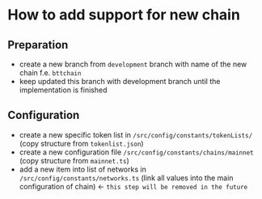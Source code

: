 # How to add support for new chain

## Preparation
-   create a new branch from `development` branch with name of the new chain f.e. `bttchain`
-   keep updated this branch with development branch until the implementation is finished

## Configuration
-   create a new specific token list in `/src/config/constants/tokenLists/` (copy structure from `tokenlist.json`)
-   create a new configuration file `/src/config/constants/chains/mainnet` (copy structure from `mainnet.ts`)
-   add a new item into list of networks in `/src/config/constants/networks.ts` (link all values into the main configuration of chain)
    <- `this step will be removed in the future`